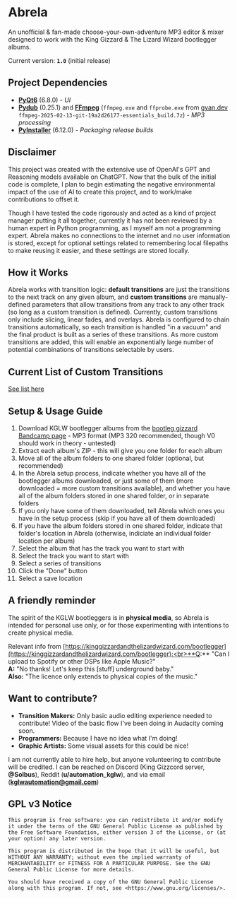 # Abrela
An unofficial & fan-made choose-your-own-adventure MP3 editor & mixer designed to work with the King Gizzard & The Lizard Wizard bootlegger albums.

Current version: **`1.0`** (initial release)

## Project Dependencies
- [**PyQt6**](https://www.riverbankcomputing.com/static/Docs/PyQt6/) (6.8.0) - *UI*
- [**Pydub**](https://github.com/jiaaro/pydub) (0.25.1) and [**FFmpeg**](https://ffmpeg.org/download.html) (`ffmpeg.exe` and `ffprobe.exe` from [gyan.dev](https://www.gyan.dev) `ffmpeg-2025-02-13-git-19a2d26177-essentials_build.7z`) - *MP3 processing*
- [**PyInstaller**](https://pyinstaller.org/en/stable/) (6.12.0) - *Packaging release builds*

## Disclaimer
This project was created with the extensive use of OpenAI's GPT and Reasoning models available on ChatGPT. Now that the bulk of the initial code is complete, I plan to begin estimating the negative environmental impact of the use of AI to create this project, and to work/make contributions to offset it.

 Though I have tested the code rigorously and acted as a kind of project manager putting it all together, currently it has not been reviewed by a human expert in Python programming, as I myself am not a programming expert. Abrela makes no connections to the internet and no user information is stored, except for optional settings related to remembering local filepaths to make reusing it easier, and these settings are stored locally.

## How it Works
Abrela works with transition logic: **default transitions** are just the transitions to the next track on any given album, and **custom transitions** are manually-defined parameters that allow transitions from any track to any other track (so long as a custom transition is defined). Currently, custom transitions only include slicing, linear fades, and overlays. Abrela is configured to chain transitions automatically, so each transition is handled "in a vacuum" and the final product is built as a series of these transitions. As more custom transitions are added, this will enable an exponentially large number of potential combinations of transitions selectable by users.

## Current List of Custom Transitions
[See list here](https://github.com/solbus/abrela/blob/main/transitions.md)

## Setup & Usage Guide
1. Download KGLW bootlegger albums from the [bootleg gizzard Bandcamp page](https://bootleggizzard.bandcamp.com/) - MP3 format (MP3 320 recommended, though V0 should work in theory - untested)
2. Extract each album's ZIP - this will give you one folder for each album
3. Move all of the album folders to one shared folder (optional, but recommended)
4. In the Abrela setup process, indicate whether you have all of the bootlegger albums downloaded, or just some of them (more downloaded = more custom transitions available), and whether you have all of the album folders stored in one shared folder, or in separate folders
5. If you only have some of them downloaded, tell Abrela which ones you have in the setup process (skip if you have all of them downloaded)
6. If you have the album folders stored in one shared folder, indicate that folder's location in Abrela (otherwise, indiciate an individual folder location per album)
7. Select the album that has the track you want to start with
8. Select the track you want to start with
9. Select a series of transitions
10. Click the "Done" button
11. Select a save location

## A friendly reminder
The spirit of the KGLW bootleggers is in **physical media**, so Abrela is intended for personal use only, or for those experimenting with intentions to create physical media.

Relevant info from [https://kinggizzardandthelizardwizard.com/bootlegger](https://kinggizzardandthelizardwizard.com/bootlegger):<br>**Q:** "Can I upload to Spotify or other DSPs like Apple Music?"<br>**A:** "No thanks! Let's keep this [stuff] underground baby."<br>**Also:** "The licence only extends to physical copies of the music."

## Want to contribute?
- **Transition Makers:** Only basic audio editing experience needed to contribute! Video of the basic flow I've been doing in Audacity coming soon.
- **Programmers:** Because I have no idea what I'm doing!
- **Graphic Artists:** Some visual assets for this could be nice!

I am not currently able to hire help, but anyone volunteering to contribute will be credited. I can be reached on Discord (King Gizzcord server, **@Solbus**), Reddit (**u/automation_kglw**), and via email (**kglwautomation@gmail.com**)

## GPL v3 Notice
    This program is free software: you can redistribute it and/or modify it under the terms of the GNU General Public License as published by the Free Software Foundation, either version 3 of the License, or (at your option) any later version.

    This program is distributed in the hope that it will be useful, but WITHOUT ANY WARRANTY; without even the implied warranty of MERCHANTABILITY or FITNESS FOR A PARTICULAR PURPOSE. See the GNU General Public License for more details.

    You should have received a copy of the GNU General Public License along with this program. If not, see <https://www.gnu.org/licenses/>.